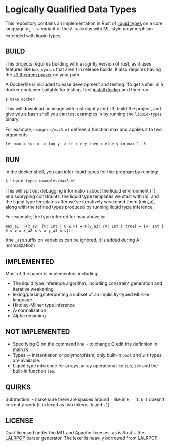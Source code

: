 Logically Qualified Data Types
==============================

This repository contains an implementation in Rust of [liquid
types](http://goto.ucsd.edu/~rjhala/liquid/liquid_types.pdf) on a core
language λ<sub>L</sub> -- a variant of the λ-calculus with ML-style
polymorphism extended with liquid types.


BUILD
-----

This projects requires building with a *nightly* version of rust, as
it uses features like `box_syntax` that aren't in release builds.  It
also requires having the [z3 theorem
prover](https://github.com/Z3Prover/z3/wiki) on your path.

A Dockerfile is included to ease development and testing.  To get a
shell in a docker container suitable for testing, first [install
docker](https://docs.docker.com/engine/getstarted/step_one/) and then
run:

```sh
$ make docker
```

This will download an image with rust nightly and z3, build the
project, and give you a bash shell you can test examples in by running
the `liquid-types` binary.

For example, `examples/max3.ml` defines a function max and applies it
to two arguments:

```ML
let max = fun x -> fun y -> if x > y then x else y in max 1 -3
```


RUN
---

In the docker shell, you can infer liquid types for this program by
running:

```sh
$ liquid-types examples/max3.ml
```

This will spit out debugging information about the liquid environment
(Γ) and subtyping constraints, the liquid type templates we start with
(a), and the liquid type templates after we've iteratively weakened
them (min_a), along with the refined types produced by running liquid
type inference.

For example, the type inferred for max above is:

```
max_a1:	F(x_a2: {ν: Int | 0 ≤ ν} → F(y_a3: {ν: Int | true} → {ν: Int | 0 ≤ ν ∧ x_a2 ≤ ν ∧ y_a3 ≤ ν}))
```

(the `_a$N` suffix on variables can be ignored, it is added during A-normalization)


IMPLEMENTED
-----------

Most of the paper is implemented, including:

- The liquid type inference algorithm, including constraint generation and iterative weakening.
- lexing/parsing/interpreting a subset of an implicitly-typed ML-like language
- Hindley-Milner type inference
- A-normalization
- Alpha renaming


NOT IMPLEMENTED
---------------

- Specifying Q on the command line - to change Q edit the definition in main.rs.
- Types -- instantiation or polymorphism, only built-in `bool` and `int` types are available.
- Liquid type inference for arrays, array operations like `sub`, `set` and the built-in function `len`.


QUIRKS
------

Subtraction: - make sure there are spaces around `-` like in `k -
1`. `k-1` doesn't currently work (it is lexed as two tokens, `k` and
`-1`).


LICENSE
-------

Dual-licensed under the MIT and Apache licenses, as is Rust + the
[LALRPOP](https://github.com/nikomatsakis/lalrpop) parser generator.
The lexer is heavily borrowed from LALRPOP.
